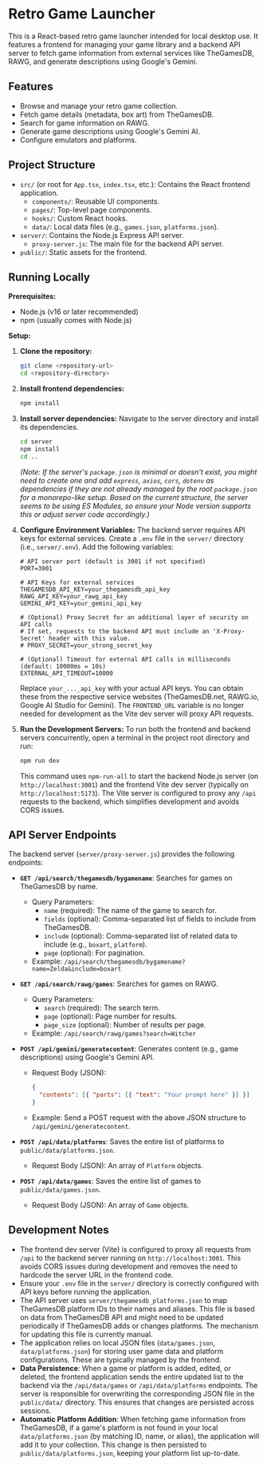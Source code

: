 # Retro Game Launcher

This is a React-based retro game launcher intended for local desktop use. It features a frontend for managing your game library and a backend API server to fetch game information from external services like TheGamesDB, RAWG, and generate descriptions using Google's Gemini.

## Features

- Browse and manage your retro game collection.
- Fetch game details (metadata, box art) from TheGamesDB.
- Search for game information on RAWG.
- Generate game descriptions using Google's Gemini AI.
- Configure emulators and platforms.

## Project Structure

- `src/` (or root for `App.tsx`, `index.tsx`, etc.): Contains the React frontend application.
  - `components/`: Reusable UI components.
  - `pages/`: Top-level page components.
  - `hooks/`: Custom React hooks.
  - `data/`: Local data files (e.g., `games.json`, `platforms.json`).
- `server/`: Contains the Node.js Express API server.
  - `proxy-server.js`: The main file for the backend API server.
- `public/`: Static assets for the frontend.

## Running Locally

**Prerequisites:**

- Node.js (v16 or later recommended)
- npm (usually comes with Node.js)

**Setup:**

1.  **Clone the repository:**
    ```bash
    git clone <repository-url>
    cd <repository-directory>
    ```

2.  **Install frontend dependencies:**
    ```bash
    npm install
    ```

3.  **Install server dependencies:**
    Navigate to the server directory and install its dependencies.
    ```bash
    cd server
    npm install
    cd ..
    ```
    *(Note: If the server's `package.json` is minimal or doesn't exist, you might need to create one and add `express`, `axios`, `cors`, `dotenv` as dependencies if they are not already managed by the root `package.json` for a monorepo-like setup. Based on the current structure, the server seems to be using ES Modules, so ensure your Node version supports this or adjust server code accordingly.)*

4.  **Configure Environment Variables:**
    The backend server requires API keys for external services. Create a `.env` file in the `server/` directory (i.e., `server/.env`). Add the following variables:

    ```env
    # API server port (default is 3001 if not specified)
    PORT=3001

    # API Keys for external services
    THEGAMESDB_API_KEY=your_thegamesdb_api_key
    RAWG_API_KEY=your_rawg_api_key
    GEMINI_API_KEY=your_gemini_api_key

    # (Optional) Proxy Secret for an additional layer of security on API calls
    # If set, requests to the backend API must include an 'X-Proxy-Secret' header with this value.
    # PROXY_SECRET=your_strong_secret_key

    # (Optional) Timeout for external API calls in milliseconds (default: 10000ms = 10s)
    EXTERNAL_API_TIMEOUT=10000
    ```
    Replace `your_..._api_key` with your actual API keys. You can obtain these from the respective service websites (TheGamesDB.net, RAWG.io, Google AI Studio for Gemini). The `FRONTEND_URL` variable is no longer needed for development as the Vite dev server will proxy API requests.

5.  **Run the Development Servers:**
    To run both the frontend and backend servers concurrently, open a terminal in the project root directory and run:
    ```bash
    npm run dev
    ```
    This command uses `npm-run-all` to start the backend Node.js server (on `http://localhost:3001`) and the frontend Vite dev server (typically on `http://localhost:5173`). The Vite server is configured to proxy any `/api` requests to the backend, which simplifies development and avoids CORS issues.

## API Server Endpoints

The backend server (`server/proxy-server.js`) provides the following endpoints:

-   **`GET /api/search/thegamesdb/bygamename`**: Searches for games on TheGamesDB by name.
    -   Query Parameters:
        -   `name` (required): The name of the game to search for.
        -   `fields` (optional): Comma-separated list of fields to include from TheGamesDB.
        -   `include` (optional): Comma-separated list of related data to include (e.g., `boxart`, `platform`).
        -   `page` (optional): For pagination.
    -   Example: `/api/search/thegamesdb/bygamename?name=Zelda&include=boxart`

-   **`GET /api/search/rawg/games`**: Searches for games on RAWG.
    -   Query Parameters:
        -   `search` (required): The search term.
        -   `page` (optional): Page number for results.
        -   `page_size` (optional): Number of results per page.
    -   Example: `/api/search/rawg/games?search=Witcher`

-   **`POST /api/gemini/generatecontent`**: Generates content (e.g., game descriptions) using Google's Gemini API.
    -   Request Body (JSON):
        ```json
        {
          "contents": [{ "parts": [{ "text": "Your prompt here" }] }]
        }
        ```
    -   Example: Send a POST request with the above JSON structure to `/api/gemini/generatecontent`.

-   **`POST /api/data/platforms`**: Saves the entire list of platforms to `public/data/platforms.json`.
    -   Request Body (JSON): An array of `Platform` objects.

-   **`POST /api/data/games`**: Saves the entire list of games to `public/data/games.json`.
    -   Request Body (JSON): An array of `Game` objects.

## Development Notes

-   The frontend dev server (Vite) is configured to proxy all requests from `/api` to the backend server running on `http://localhost:3001`. This avoids CORS issues during development and removes the need to hardcode the server URL in the frontend code.
-   Ensure your `.env` file in the `server/` directory is correctly configured with API keys before running the application.
-   The API server uses `server/thegamesdb_platforms.json` to map TheGamesDB platform IDs to their names and aliases. This file is based on data from TheGamesDB API and might need to be updated periodically if TheGamesDB adds or changes platforms. The mechanism for updating this file is currently manual.
-   The application relies on local JSON files (`data/games.json`, `data/platforms.json`) for storing user game data and platform configurations. These are typically managed by the frontend.
-   **Data Persistence**: When a game or platform is added, edited, or deleted, the frontend application sends the entire updated list to the backend via the `/api/data/games` or `/api/data/platforms` endpoints. The server is responsible for overwriting the corresponding JSON file in the `public/data/` directory. This ensures that changes are persisted across sessions.
-   **Automatic Platform Addition**: When fetching game information from TheGamesDB, if a game's platform is not found in your local `data/platforms.json` (by matching ID, name, or alias), the application will add it to your collection. This change is then persisted to `public/data/platforms.json`, keeping your platform list up-to-date.
